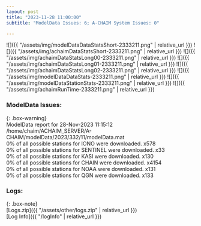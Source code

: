 ```yaml
---
layout: post
title: "2023-11-28 11:00:00"
subtitle: "ModelData Issues: 6; A-CHAIM System Issues: 0"

---
```


![]({{ "/assets/img/modelDataDataStatsShort-2333211.png" | relative_url }})
![]({{ "/assets/img/achaimDataStatsShort-2333211.png" | relative_url }})
![]({{ "/assets/img/achaimDataStatsLong00-2333211.png" | relative_url }})
![]({{ "/assets/img/achaimDataStatsLong01-2333211.png" | relative_url }})
![]({{ "/assets/img/achaimDataStatsLong02-2333211.png" | relative_url }})
![]({{ "/assets/img/modelDataDataStats-2333211.png" | relative_url }})
![]({{ "/assets/img/modelDataStationStats-2333211.png" | relative_url }})
![]({{ "/assets/img/achaimRunTime-2333211.png" | relative_url }})


### ModelData Issues:  
  
{: .box-warning}  
 ModelData report for 28-Nov-2023 11:15:12   
 /home/chaim/ACHAIM_SERVER/A-CHAIM/modelData/2023/332/11/modelData.mat   
 0% of all possible stations for IONO were downloaded. x578   
 0% of all possible stations for SENTINEL were downloaded. x33   
 0% of all possible stations for KASI were downloaded. x130   
 0% of all possible stations for CHAIN were downloaded. x4154   
 0% of all possible stations for NOAA were downloaded. x131   
 0% of all possible stations for QGN were downloaded. x133   
  


### Logs:  
  
{: .box-note}  
[Logs.zip]({{ "/assets/other/logs.zip" | relative_url }})  
[Log Info]({{ "/logInfo" | relative_url }})  
